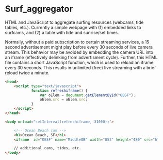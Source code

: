 # Surf_aggregator

HTML and JavaScript to aggregate surfing resources (webcams, tide tables, etc.). Currently a simple webpage with (1) embedded links to surfcams, and (2) a table with tide and sunrise/set times. 

Normally, without a paid subscription to certain streaming services, a 15 second advertisement might play before every 30 seconds of live camera stream. This behavior may be avoided by embedding the camera URL into an iframe (effectively delinking from advertisment cycle). Further, this HTML file contains a short JavaScript function, which is used to reload an iframe every 30 seconds. This results in unlimited (free) live streaming with a brief reload twice a minute. 

```html
<head>
	<script type="text/javascript">
			function refreshiframe() {
				var oElem = document.getElementById("OBSF");
				oElem.src = oElem.src;
			}
	</script>
</head>

<body onload="setInterval(refreshiframe, 31000);">

	<!-- Ocean Beach cam -->
	<h1>Ocean Beach, SF</h1>
	<iframe  id="OBSF" name="MiddleOB" width="853" height="480" src="http://e.cdn-surfline.com/syndication/embed/v1/player.html?id=4127" frameborder="0" scrolling="no" allowfullscreen></iframe><div style="margin: 10px 0px;"></div>

	// additional cams, tides, etc.
</body>
```
